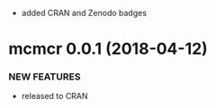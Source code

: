 * added CRAN and Zenodo badges

mcmcr 0.0.1 (2018-04-12)
=========================

### NEW FEATURES

  * released to CRAN

